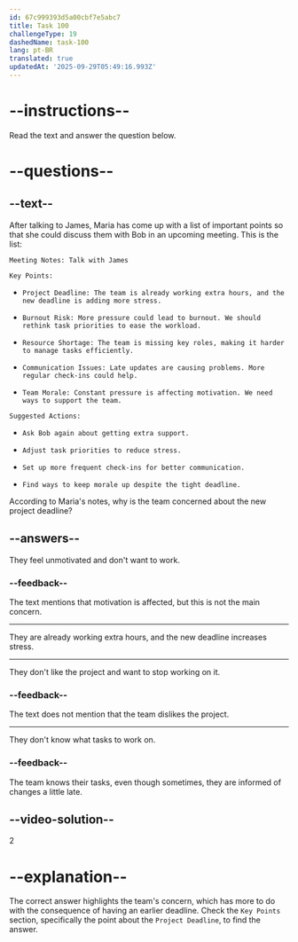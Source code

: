 ```yaml
---
id: 67c999393d5a00cbf7e5abc7
title: Task 100
challengeType: 19
dashedName: task-100
lang: pt-BR
translated: true
updatedAt: '2025-09-29T05:49:16.993Z'
---
```


<!-- READING -->

# --instructions--

Read the text and answer the question below.

# --questions--

## --text--

After talking to James, Maria has come up with a list of important points so that she could discuss them with Bob in an upcoming meeting. This is the list:

`Meeting Notes: Talk with James`

`Key Points:`

- `Project Deadline: The team is already working extra hours, and the new deadline is adding more stress.`

- `Burnout Risk: More pressure could lead to burnout. We should rethink task priorities to ease the workload.`

- `Resource Shortage: The team is missing key roles, making it harder to manage tasks efficiently.`

- `Communication Issues: Late updates are causing problems. More regular check-ins could help.`

- `Team Morale: Constant pressure is affecting motivation. We need ways to support the team.`

`Suggested Actions:`

- `Ask Bob again about getting extra support.`

- `Adjust task priorities to reduce stress.`

- `Set up more frequent check-ins for better communication.`

- `Find ways to keep morale up despite the tight deadline.`

According to Maria's notes, why is the team concerned about the new project deadline?

## --answers--  

They feel unmotivated and don't want to work.

### --feedback--  

The text mentions that motivation is affected, but this is not the main concern.

---  

They are already working extra hours, and the new deadline increases stress.  

---  

They don't like the project and want to stop working on it.

### --feedback--  

The text does not mention that the team dislikes the project.

---  

They don't know what tasks to work on.  

### --feedback--  

The team knows their tasks, even though sometimes, they are informed of changes a little late.

## --video-solution--  

2  

# --explanation--  

The correct answer highlights the team's concern, which has more to do with the consequence of having an earlier deadline. Check the `Key Points` section, specifically the point about the `Project Deadline`, to find the answer.
